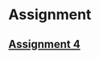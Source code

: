 
# Assignment
## [Assignment 4](https://github.com/chetan-pun/wt-lab-assigment/tree/main/assignment/assigment4)

 

